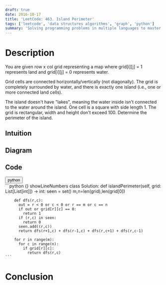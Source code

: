 ```yaml
---
draft: true
date: 2016-10-17
title: 'LeetCode: 463. Island Perimeter'
tags: ['leetcode', 'data structures algorithms', 'graph', 'python']
summary: 'Solving programming problems in multiple languages to master syntax, data structures, and algorithms.'
---
```


# Description

You are given row x col grid representing a map where grid[i][j] = 1 represents land and grid[i][j] = 0 represents water.

Grid cells are connected horizontally/vertically (not diagonally). The grid is completely surrounded by water, and there is exactly one island (i.e., one or more connected land cells).

The island doesn't have "lakes", meaning the water inside isn't connected to the water around the island. One cell is a square with side length 1. The grid is rectangular, width and height don't exceed 100. Determine the perimeter of the island.

## Intuition

## Diagram

## Code

<div className="tab-group">
  <div className="tab">
    <button id="python" className="tablinks">python</button>
  </div>
  <div id="python" className="tabcontent">
    ```python {} showLineNumbers
    class Solution:
      def islandPerimeter(self, grid: List[List[int]]) -> int:
        seen = set()
        m,n=len(grid),len(grid[0])

        def dfs(r,c):
          out = r < 0 or c < 0 or r == m or c == n
          if out or grid[r][c] == 0:
            return 1
          if (r,c) in seen:
            return 0
          seen.add((r,c))
          return dfs(r+1,c) + dfs(r-1,c) + dfs(r,c+1) + dfs(r,c-1)

        for r in range(m):
          for c in range(n):
            if grid[r][c]:
              return dfs(r,c)
    ```

  </div>
</div>

# Conclusion
